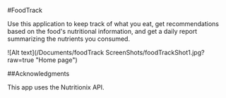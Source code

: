 #FoodTrack

Use this application to keep track of what you eat, get recommendations based on the food's nutritional information, and get a daily report summarizing the nutrients you consumed. 

![Alt text](/Documents/foodTrack ScreenShots/foodTrackShot1.jpg?raw=true "Home page")

##Acknowledgments

This app uses the Nutritionix API. 
